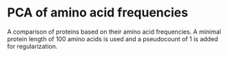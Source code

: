 # PCA of amino acid frequencies

A comparison of proteins based on their amino acid frequencies. A minimal protein length of 100 amino acids is used and a pseudocount of 1 is added for regularization.
